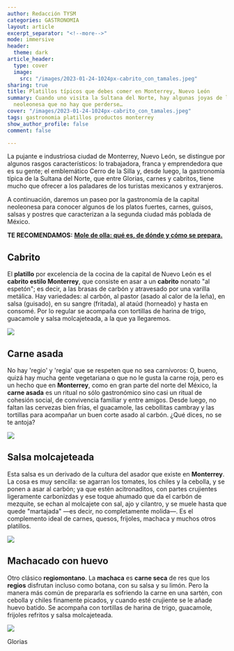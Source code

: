 ```yaml
---
author: Redacción TYSM
categories: GASTRONOMIA
layout: article
excerpt_separator: "<!--more-->"
mode: immersive
header:
  theme: dark
article_header:
  type: cover
  image:
    src: "/images/2023-01-24-1024px-cabrito_con_tamales.jpeg"
sharing: true
title: Platillos típicos que debes comer en Monterrey, Nuevo León
summary: Cuando uno visita la Sultana del Norte, hay algunas joyas de la gastronomía
  neoleonesa que no hay que perderse…
cover: "/images/2023-01-24-1024px-cabrito_con_tamales.jpeg"
tags: gastronomia platillos productos monterrey
show_author_profile: false
comment: false

---
```

La pujante e industriosa ciudad de Monterrey, Nuevo León, se distingue por algunos rasgos característicos: lo trabajadora, franca y emprendedora que es su gente; el emblemático Cerro de la Silla y, desde luego, la gastronomía típica de la Sultana del Norte, que entre Glorias, carnes y cabritos, tiene mucho que ofrecer a los paladares de los turistas mexicanos y extranjeros.

A continuación, daremos un paseo por la gastronomía de la capital neoleonesa para conocer algunos de los platos fuertes, carnes, guisos, salsas y postres que caracterizan a la segunda ciudad más poblada de México.

**TE RECOMENDAMOS:** [**Mole de olla: qué es, de dónde y cómo se prepara.**](https://blog.tonoysumariachi.com/gastronomia/2022/11/16/mole-de-olla-que-es-donde-y-como-se-prepara.html)

## Cabrito

El **platillo** por excelencia de la cocina de la capital de Nuevo León es el **cabrito estilo Monterrey**, que consiste en asar a un **cabrito** nonato "al espetón"; es decir, a las brasas de carbón y atravesado por una varilla metálica. Hay variedades: al carbón, al pastor (asado al calor de la leña), en salsa (guisado), en su sangre (fritada), al ataúd (horneado) y hasta en consomé. Por lo regular se acompaña con tortillas de harina de trigo, guacamole y salsa molcajeteada, a la que ya llegaremos.

![](https://upload.wikimedia.org/wikipedia/commons/thumb/a/af/Cabritos_in_Monterrey.jpg/1024px-Cabritos_in_Monterrey.jpg)

## Carne asada

No hay 'regio' y 'regia' que se respeten que no sea carnívoros: O, bueno, quizá hay mucha gente vegetariana o que no le gusta la carne roja, pero es un hecho que en **Monterrey**, como en gran parte del norte del México, la **carne asada** es un ritual no sólo gastronómico sino casi un ritual de cohesión social, de convivencia familiar y entre amigos. Desde luego, no faltan las cervezas bien frías, el guacamole, las cebollitas cambray y las tortillas para acompañar un buen corte asado al carbón. ¿Qué dices, no se te antoja?

![](https://upload.wikimedia.org/wikipedia/commons/8/85/Parrillada_Carne_asada.jpg)

## Salsa molcajeteada

Esta salsa es un derivado de la cultura del asador que existe en **Monterrey**. La cosa es muy sencilla: se agarran los tomates, los chiles y la cebolla, y se ponen a asar al carbón; ya que estén acitronaditos, con partes crujientes ligeramente carbonizdas y ese toque ahumado que da el carbón de mezquite, se echan al molcajete con sal, ajo y cilantro, y se muele hasta que quede "martajada" —es decir, no completamente molida—. Es el complemento ideal de carnes, quesos, frijoles, machaca y muchos otros platillos.

![](https://upload.wikimedia.org/wikipedia/commons/e/e5/Salsa_mexicana_en_molcajete.jpg)

## Machacado con huevo

Otro clásico **regiomontano**. La **machaca** es **carne seca** de res que los **regios** disfrutan incluso como botana, con su salsa y su limón. Pero la manera más común de prepararla es sofriendo la carne en una sartén, con cebolla y chiles finamente picados, y  cuando esté crujiente se le añade huevo batido. Se acompaña con tortillas de harina de trigo, guacamole, frijoles refritos y salsa molcajeteada.

![](https://upload.wikimedia.org/wikipedia/commons/1/1a/Machacado_con_huevo.jpg)

Glorias